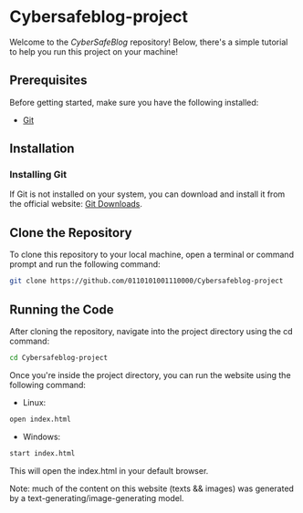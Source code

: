 # Cybersafeblog-project

Welcome to the *CyberSafeBlog* repository!
Below, there's a simple tutorial to help you run this project on your machine!

## Prerequisites

Before getting started, make sure you have the following installed:

- [Git](https://git-scm.com/downloads/)

## Installation

### Installing Git

If Git is not installed on your system, you can download and install it from the official website: [Git Downloads](https://git-scm.com/downloads/).

## Clone the Repository

To clone this repository to your local machine, open a terminal or command prompt and run the following command:

```bash
git clone https://github.com/0110101001110000/Cybersafeblog-project
```

## Running the Code

After cloning the repository, navigate into the project directory using the cd command:

```bash
cd Cybersafeblog-project
```

Once you're inside the project directory, you can run the website using the following command:

- Linux:
```bash
open index.html
```

- Windows:
```bash
start index.html
```

This will open the index.html in your default browser.

Note: much of the content on this website (texts && images) was generated by a text-generating/image-generating model.
